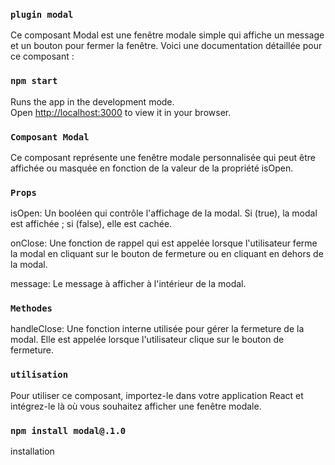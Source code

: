 ### `plugin modal`

Ce composant Modal est une fenêtre modale simple qui affiche un message et un bouton pour fermer la fenêtre. Voici une documentation détaillée pour ce composant :

### `npm start`

Runs the app in the development mode.\
Open [http://localhost:3000](http://localhost:3000) to view it in your browser.

### `Composant Modal`

Ce composant représente une fenêtre modale personnalisée qui peut être affichée ou masquée en fonction de la valeur de la propriété isOpen.

### `Props`

isOpen: Un booléen qui contrôle l'affichage de la modal. Si (true), la modal est affichée ; si (false), elle est cachée.

onClose: Une fonction de rappel qui est appelée lorsque l'utilisateur ferme la modal en cliquant sur le bouton de fermeture ou en cliquant en dehors de la modal.

message: Le message à afficher à l'intérieur de la modal.

### `Methodes`

handleClose: Une fonction interne utilisée pour gérer la fermeture de la modal. Elle est appelée lorsque l'utilisateur clique sur le bouton de fermeture.

### `utilisation`

Pour utiliser ce composant, importez-le dans votre application React et intégrez-le là où vous souhaitez afficher une fenêtre modale.

### `npm install modal@.1.0`

installation
